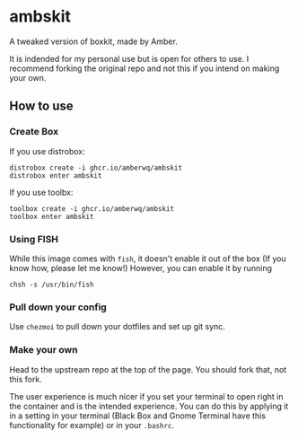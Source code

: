# ambskit

A tweaked version of boxkit, made by Amber.

It is indended for my personal use but is open for others to use. I recommend forking the original repo and not this if you intend on making your own.

## How to use

### Create Box

If you use distrobox:

    distrobox create -i ghcr.io/amberwq/ambskit
    distrobox enter ambskit

If you use toolbx:

    toolbox create -i ghcr.io/amberwq/ambskit
    toolbox enter ambskit

### Using FISH

While this image comes with `fish`, it doesn't enable it out of the box (If you know how, please let me know!)
However, you can enable it by running

    chsh -s /usr/bin/fish

### Pull down your config

Use `chezmoi` to pull down your dotfiles and set up git sync.

### Make your own

Head to the upstream repo at the top of the page. You should fork that, not this fork.

The user experience is much nicer if you set your terminal to open right in the container and is the intended experience. You can do this by applying it in a setting in your terminal (Black Box and Gnome Terminal have this functionality for example) or in your `.bashrc`.
